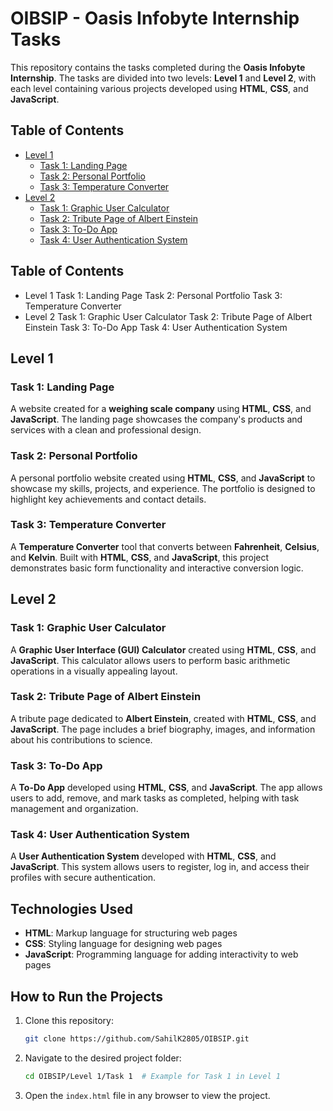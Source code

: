 # OIBSIP - Oasis Infobyte Internship Tasks

This repository contains the tasks completed during the **Oasis Infobyte Internship**. The tasks are divided into two levels: **Level 1** and **Level 2**, with each level containing various projects developed using **HTML**, **CSS**, and **JavaScript**.

## Table of Contents
- [Level 1](#level-1)
  - [Task 1: Landing Page](#task-1-landing-page)
  - [Task 2: Personal Portfolio](#task-2-personal-portfolio)
  - [Task 3: Temperature Converter](#task-3-temperature-converter)
- [Level 2](#level-2)
  - [Task 1: Graphic User Calculator](#task-1-graphic-user-calculator)
  - [Task 2: Tribute Page of Albert Einstein](#task-2-tribute-page-of-albert-einstein)
  - [Task 3: To-Do App](#task-3-to-do-app)
  - [Task 4: User Authentication System](#task-4-user-authentication-system)

## Table of Contents
- Level 1
Task 1: Landing Page
Task 2: Personal Portfolio
Task 3: Temperature Converter
- Level 2
Task 1: Graphic User Calculator
Task 2: Tribute Page of Albert Einstein
Task 3: To-Do App
Task 4: User Authentication System

## Level 1

### Task 1: Landing Page
A website created for a **weighing scale company** using **HTML**, **CSS**, and **JavaScript**. The landing page showcases the company's products and services with a clean and professional design.

### Task 2: Personal Portfolio
A personal portfolio website created using **HTML**, **CSS**, and **JavaScript** to showcase my skills, projects, and experience. The portfolio is designed to highlight key achievements and contact details.

### Task 3: Temperature Converter
A **Temperature Converter** tool that converts between **Fahrenheit**, **Celsius**, and **Kelvin**. Built with **HTML**, **CSS**, and **JavaScript**, this project demonstrates basic form functionality and interactive conversion logic.


## Level 2

### Task 1: Graphic User Calculator
A **Graphic User Interface (GUI) Calculator** created using **HTML**, **CSS**, and **JavaScript**. This calculator allows users to perform basic arithmetic operations in a visually appealing layout.

### Task 2: Tribute Page of Albert Einstein
A tribute page dedicated to **Albert Einstein**, created with **HTML**, **CSS**, and **JavaScript**. The page includes a brief biography, images, and information about his contributions to science.

### Task 3: To-Do App
A **To-Do App** developed using **HTML**, **CSS**, and **JavaScript**. The app allows users to add, remove, and mark tasks as completed, helping with task management and organization.

### Task 4: User Authentication System
A **User Authentication System** developed with **HTML**, **CSS**, and **JavaScript**. This system allows users to register, log in, and access their profiles with secure authentication.

## Technologies Used
- **HTML**: Markup language for structuring web pages
- **CSS**: Styling language for designing web pages
- **JavaScript**: Programming language for adding interactivity to web pages



## How to Run the Projects

1. Clone this repository:
   ```bash
   git clone https://github.com/SahilK2805/OIBSIP.git
   ```

2. Navigate to the desired project folder:
   ```bash
   cd OIBSIP/Level 1/Task 1  # Example for Task 1 in Level 1
   ```

3. Open the `index.html` file in any browser to view the project.

